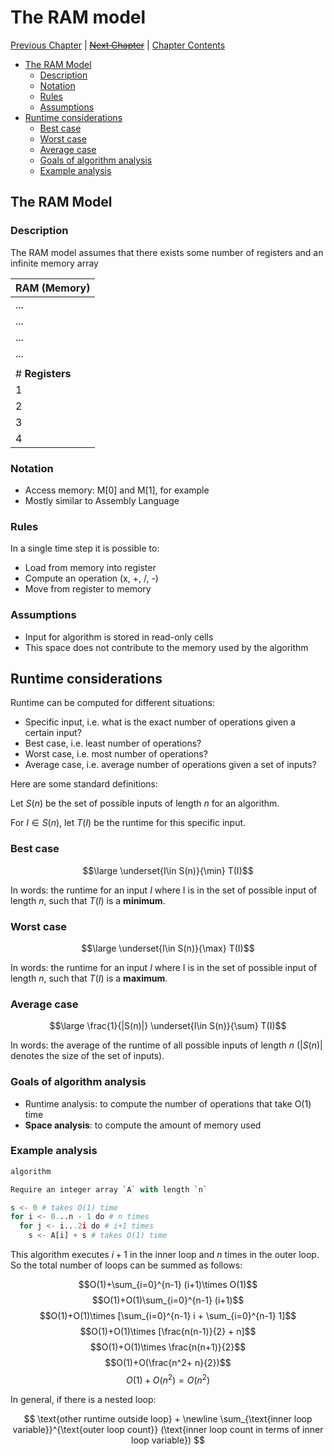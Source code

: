 # The RAM model <!-- omit in toc -->

[Previous Chapter][prev] | [~~Next Chapter~~][next] | [Chapter Contents][index]

[prev]: ./01thetaomega.md
[next]: ./index.md
[index]: ./index.md

- [The RAM Model](#the-ram-model)
  - [Description](#description)
  - [Notation](#notation)
  - [Rules](#rules)
  - [Assumptions](#assumptions)
- [Runtime considerations](#runtime-considerations)
  - [Best case](#best-case)
  - [Worst case](#worst-case)
  - [Average case](#average-case)
  - [Goals of algorithm analysis](#goals-of-algorithm-analysis)
  - [Example analysis](#example-analysis)

## The RAM Model

### Description

The RAM model assumes that there exists some number of registers and an infinite memory array

| RAM (Memory)    |
| --------------- |
| ...             |
| ...             |
| ...             |
| ...             |
|                 |
| # **Registers** |
| 1               |
| 2               |
| 3               |
| 4               |

### Notation

- Access memory: M[0] and M[1], for example
- Mostly similar to Assembly Language

### Rules

In a single time step it is possible to:

- Load from memory into register
- Compute an operation (x, +, /, -)
- Move from register to memory

### Assumptions

- Input for algorithm is stored in read-only cells
- This space does not contribute to the memory used by the algorithm

## Runtime considerations

Runtime can be computed for different situations:

- Specific input, i.e. what is the exact number of operations given a certain input?
- Best case, i.e. least number of operations?
- Worst case, i.e. most number of operations?
- Average case, i.e. average number of operations given a set of inputs?

Here are some standard definitions:

Let $S(n)$ be the set of possible inputs of length $n$ for an algorithm.

For $I \in S(n)$, let $T(I)$ be the runtime for this specific input.

### Best case

$$\large \underset{I\in S(n)}{\min} T(I)$$

In words: the runtime for an input $I$ where I is in the set of possible input of length $n$, such that $T(I)$ is a **minimum**.

### Worst case

$$\large \underset{I\in S(n)}{\max} T(I)$$

In words: the runtime for an input $I$ where I is in the set of possible input of length $n$, such that $T(I)$ is a **maximum**.

### Average case

$$\large \frac{1}{|S(n)|} \underset{I\in S(n)}{\sum} T(I)$$

In words: the average of the runtime of all possible inputs of length $n$ ($|S(n)|$ denotes the size of the set of inputs).

### Goals of algorithm analysis

- Runtime analysis: to compute the number of operations that take O(1) time
- **Space analysis**: to compute the amount of memory used

### Example analysis

```py
algorithm

Require an integer array `A` with length `n`

s <- 0 # takes O(1) time
for i <- 0...n - 1 do # n times
  for j <- i...2i do # i+1 times
    s <- A[i] + s # takes O(1) time
```

This algorithm executes $i+1$ in the inner loop and $n$ times in the outer loop. So the total number of loops can be summed as follows:

$$O(1)+\sum_{i=0}^{n-1} (i+1)\times O(1)$$
$$O(1)+O(1)\sum_{i=0}^{n-1} (i+1)$$
$$O(1)+O(1)\times [\sum_{i=0}^{n-1} i + \sum_{i=0}^{n-1} 1]$$
$$O(1)+O(1)\times [\frac{n(n-1)}{2} + n]$$
$$O(1)+O(1)\times \frac{n(n+1)}{2}$$
$$O(1)+O(\frac{n^2+ n}{2})$$
$$O(1)+O(n^2) = O(n^2)$$

In general, if there is a nested loop:

$$
\text{other runtime outside loop} + \newline \sum_{\text{inner loop variable}}^{\text{outer loop count}} (\text{inner loop count in terms of inner loop variable})
$$